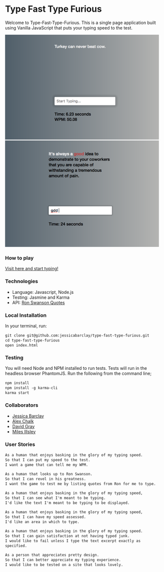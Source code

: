 # Type Fast Type Furious

Welcome to Type-Fast-Type-Furious. This is a single page application built using Vanilla JavaScript that puts your typing speed to the test.

![Alt text](https://github.com/JessicaBarclay/type-fast-type-furious/blob/master/links/results.png "results")
![Alt text](https://github.com/JessicaBarclay/type-fast-type-furious/blob/master/links/error.png "error")

### How to play
[Visit here and start typing!](https://jessicabarclay.github.io/type-fast-type-furious/)

### Technologies

* Language: Javascript, Node.js
* Testing: Jasmine and Karma
* API: [Ron Swanson Quotes](http://ron-swanson-quotes.herokuapp.com/v2/quotes)


### Local Installation
In your terminal, run:
```
git clone git@github.com:jessicabarclay/type-fast-type-furious.git
cd type-fast-type-furious
open index.html
```

### Testing
You will need Node and NPM installed to run tests. Tests will run in the headless browser PhantomJS.
Run the following from the command line;
```
npm install
npm install -g karma-cli
karma start
```

### Collaborators
* [Jessica Barclay](https://github.com/JessicaBarclay)
* [Alex Chalk](https://github.com/adc17)
* [David Gray](https://github.com/DSeanGray)
* [Miles Illsley](https://github.com/milesillsley)

### User Stories

```
As a human that enjoys basking in the glory of my typing speed.
So that I can put my speed to the test.
I want a game that can tell me my WPM.
```
```
As a human that looks up to Ron Swanson.
So that I can revel in his greatness.
I want the game to test me by listing quotes from Ron for me to type.
```
```
As a human that enjoys basking in the glory of my typing speed,
So that I can see what I'm meant to be typing.
I'd like the text I'm meant to be typing to be displayed.
```
```
As a human that enjoys basking in the glory of my typing speed,
So that I can have my speed assessed.
I'd like an area in which to type.
```
```
As a human that enjoys basking in the glory of my typing speed.
So that I can gain satisfaction at not having typed junk.
I would like to fail unless I type the text excerpt exactly as specified.
```
```
As a person that appreciates pretty design.
So that I can better appreciate my typing experience.
I would like to be tested on a site that looks lovely.
```
